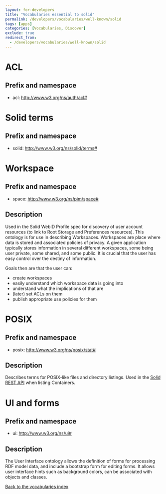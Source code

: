 ```yaml
---
layout: for-developers
title: "Vocabularies essential to solid"
permalink: /developers/vocabularies/well-known/solid
tags: [apps]
categories: [Vocabularies, Discover]
exclude: true
redirect_from:
  - /developers/vocabularies/well-known/solid
---
```


# <a id="acl"/> ACL

## Prefix and namespace
- acl: http://www.w3.org/ns/auth/acl#

# <a id="terms"/> Solid terms

## Prefix and namespace
- solid: http://www.w3.org/ns/solid/terms#

# <a id="space"/> Workspace

## Prefix and namespace
- space: http://www.w3.org/ns/pim/space#

## Description

Used in the Solid WebID Profile spec for discovery of user account resources (to link to Root Storage and Preferences resources). This ontology is for use in describing Workspaces. Workspaces are place where data is stored and associated policies of privacy. A given application typically stores information in several different workspaces, some being user private, some shared, and some public. It is crucial that the user has easy control over the destiny of information.

Goals then are that the user can:

- create workspaces
- easily understand which workspace data is going into
- understand what the implications of that are
- (later) set ACLs on them
- publish appropriate use policies for them

# <a id="posix"/> POSIX

## Prefix and namespace
- posix: http://www.w3.org/ns/posix/stat#

## Description

Describes terms for POSIX-like files and directory listings. Used in the [Solid REST API](https://github.com/solid/solid-spec#https-rest-api) when listing Containers.

# <a id="ui"/> UI and forms

## Prefix and namespace
- ui: http://www.w3.org/ns/ui#

## Description

The User Interface ontology allows the definition of forms for processing RDF model data, and include a bootstrap form for editing forms. It allows user interface hints such as background colors, can be associated with objects and classes.

[Back to the vocabularies index](/developers/vocabularies/well-known)
